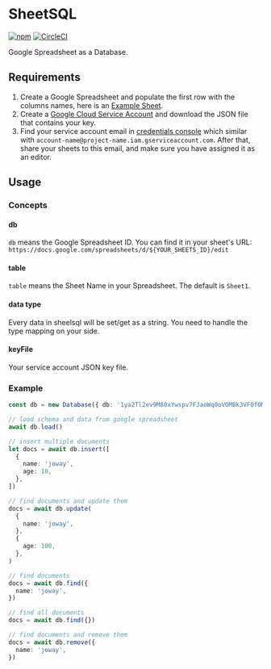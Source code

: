# SheetSQL

[![npm](https://img.shields.io/npm/v/sheetsql.svg)](https://www.npmjs.com/package/sheetsql)
[![CircleCI](https://circleci.com/gh/joway/sheetsql.svg?style=shield)](https://circleci.com/gh/joway/sheetsql)

Google Spreadsheet as a Database.

## Requirements

1. Create a Google Spreadsheet and populate the first row with the columns names, here is an [Example Sheet](https://docs.google.com/spreadsheets/d/1ya2Tl2ev9M80xYwspv7FJaoWq0oVOMBk3VF0f0MXv2s/edit?usp=sharing).
2. Create a [Google Cloud Service Account](https://cloud.google.com/docs/authentication/production) and download the JSON file that contains your key.
3. Find your service account email in [credentials console](https://console.cloud.google.com/apis/credentials) which similar with `account-name@project-name.iam.gserviceaccount.com`. After that, share your sheets to this email, and make sure you have assigned it as an editor.

## Usage

### Concepts

#### db

`db` means the Google Spreadsheet ID. You can find it in your sheet's URL: `https://docs.google.com/spreadsheets/d/${YOUR_SHEETS_ID}/edit`

#### table

`table` means the Sheet Name in your Spreadsheet. The default is `Sheet1`.

#### data type

Every data in sheelsql will be set/get as a string. You need to handle the type mapping on your side.

#### keyFile

Your service account JSON key file.

### Example

```typescript
const db = new Database({ db: '1ya2Tl2ev9M80xYwspv7FJaoWq0oVOMBk3VF0f0MXv2s', table: 'Sheet1', keyFile: './google-serviceaccount.json' })

// load schema and data from google spreadsheet
await db.load()

// insert multiple documents
let docs = await db.insert([
  {
    name: 'joway',
    age: 18,
  },
])

// find documents and update them
docs = await db.update(
  {
    name: 'joway',
  },
  {
    age: 100,
  },
)

// find documents
docs = await db.find({
  name: 'joway',
})

// find all documents
docs = await db.find({})

// find documents and remove them
docs = await db.remove({
  name: 'joway',
})
```
